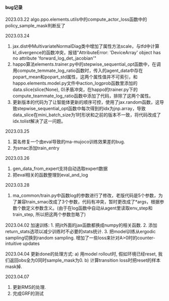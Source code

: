 #### bug记录

2023.03.22
algo.ppo.elements.utils中的compute_actor_loss函数中的policy_sample_mask判断反了

2023.03.24
1. jax.dist中MultivariateNormalDiag类中增加了属性方法scale，与tfd中计算kl_divergence的函数冲突，报错"AttributeError: 'DeviceArray' object has no attribute 'forward_log_det_jacobian'"
2. happo算法elements.trainer.py中的stepwise_sequential_opt函数中，在调用compute_temmate_log_ratio函数时，传入的agent_data中存在popart_mean和popart_std属性，这两个属性值并不可索引，和happo.elements.model.py文件中action_logprob函数里添加的data.slice(slice(None), 0)矛盾冲突，在happo的trainer.py下的compute_teammate_log_ratio函数中添加了代码，排除了这两个属性。
3. 更新版本的代码为了让智能体更新的顺序可控，使用了jax.random函数，这导致stepwise_sequential_opt函数中每次得到的idx为jnp.array，导致data_slice在mini_batch_size为1时形状和之前的版本不一致，将代码改成了idx.tolist解决了这一问题。

2023.03.25
1. 莫名修复一个由eval导致的ma-mujoco训练效果差的bug.
2. 为smac添加train_entry

2023.03.26
1. gen_data_from_expert支持自动选取expert数据
2. 把eval相关的函数整理到eval_and_log

2023.03.28
1. ma_common/train.py中函数log的参数进行了修改，老版代码是5个参数，为了兼容train_smac改成了3个参数，代码有冲突，暂时更改成了*args，根据参数个数定义参数含义。(由于在log函数中自动从agent里读取env_step和train_step, 所以把这两个参数忽略了)

2023.04.02
加速训练: 1. 把jit外面的jax函数都换成numpy的相关函数. 2. 添加return_stats选项以减少训练时不必要的stats统计. 3. 把model训练从ergodic sampling切换到random sampling. 
增加了一些loss来针对A>0时的counter-intuitive updates

2023.04.04
更新done的处理方式: a) 用model rollout时, 假如环境已经reset, 我们返回obs全为0同时sample_mask为0. b) 计算transition loss时把reset的样本mask掉.

2023.04.07
1. 更新RMS的处理.
2. 完成GRF的测试
